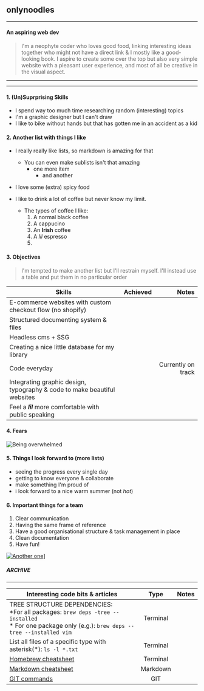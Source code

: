 ## **onlynoodles**

---
#### An aspiring web dev

> I'm a neophyte coder who loves good food, linking interesting ideas together who might not have a direct link & I mostly like a good-looking book. I aspire to create some over the top but also very simple website with a pleasant user experience, and most of all be creative in the visual aspect.

---
---

#### 1. (Un)Suprprising Skills
- I spend way too much time researching random (interesting) topics
- I'm a graphic designer but I can't draw
- I like to bike without hands but that has gotten me in an accident as a kid

#### 2. Another list with things I like
- I really really like lists, so markdown is amazing for that
    - You can even make sublists isn't that amazing
        - one more item
            - and another
    
- I love some (extra) spicy food
- I like to drink a lot of coffee but never know my limit.
    - The types of coffee I like:
        1. A normal black coffee
        2. A cappucino
        3. An **Irish** coffee
        4. A *lil* espresso
        5. 

#### 3. Objectives

>I'm tempted to make another list but I'll restrain myself. I'll instead use a table and put them in no particular order
  

| **Skills** | Achieved|Notes|
|----|:---:|---:|
|E-commerce websites with custom checkout flow (no shopify) |||
|Structured documenting system & files |||
|Headless cms + SSG |||
|Creating a nice little database for my library|||
|Code everyday ||Currently on track|
|Integrating graphic design, typography & code to make beautiful websites|||
|Feel a ***lil*** more comfortable with public speaking|||

#### 4. Fears

![Being overwhelmed](https://media.tenor.com/OVNOwVWNLMcAAAAC/ghibli-feels.gif)

#### 5. Things I look forward to (more lists)

- seeing the progress every single day
- getting to know everyone & collaborate
- make something I'm proud of
- i look forward to a nice warm summer (not *hot*)

#### 6. Important things for a team

1. Clear communication
2. Having the same frame of reference
3. Have a good organisational structure & task management in place 
4. Clean documentation
5. Have fun!

[![Another one](https://media.tenor.com/P3t-DfzWs1oAAAAC/ghost-in-the-shell.gif)](https://www.google.com/)]
##### ARCHIVE
___

| **Interesting code bits & articles** | Type | Notes |
|----|:---:|---:|
| TREE STRUCTURE DEPENDENCIES:<br> *For all packages: `brew deps -tree --installed` <br> * For one package only (e.g.): `brew deps --tree --installed vim` | Terminal||
| List all files of a specific type with asterisk(*): `ls -l *.txt` | Terminal ||
| [Homebrew cheatsheet](https://devhints.io/homebrew)| Terminal ||
|[Markdown cheatsheet](https://www.markdownguide.org/cheat-sheet/)| Markdown ||
|[GIT commands](https://git-scm.com/docs)| GIT ||




    


    
    